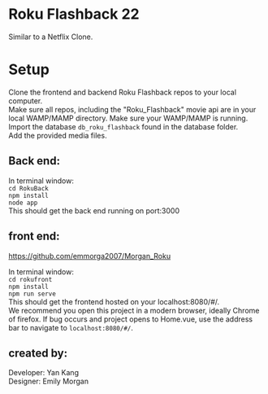 # Roku Flashback 22
Similar to a Netflix Clone. 

# Setup

Clone the frontend and backend Roku Flashback repos to your local computer. <br>
Make sure all repos, including the "Roku_Flashback" movie api are in your local WAMP/MAMP directory. 
Make sure your WAMP/MAMP is running. Import the database `db_roku_flashback` found in the database folder. <br>
Add the provided media files. <br>

## Back end:

In terminal window:<br>
`cd RokuBack`<br>
`npm install`<br>
`node app`<br>
This should get the back end running on port:3000

## front end:

https://github.com/emmorga2007/Morgan_Roku <br>

In terminal window: <br>
`cd rokufront`<br>
`npm install`<br>
`npm run serve`<br>
This should get the frontend hosted on your localhost:8080/#/. <br>
We recommend you open this project in a modern browser, ideally Chrome of firefox. If bug occurs and project opens to Home.vue, use the address bar to navigate to `localhost:8080/#/`. 


## created by:

Developer: Yan Kang <br>
Designer: Emily Morgan
